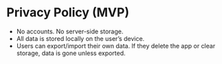 # Privacy Policy (MVP)
- No accounts. No server-side storage.
- All data is stored locally on the user’s device.
- Users can export/import their own data. If they delete the app or clear storage, data is gone unless exported.

